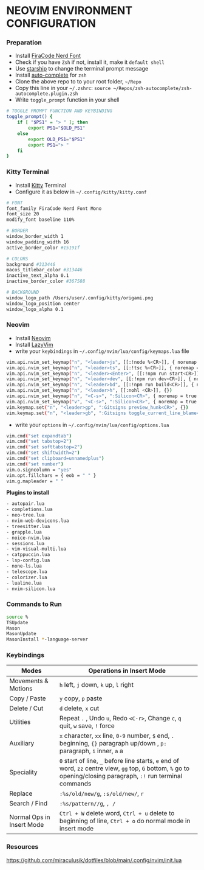 # NEOVIM ENVIRONMENT CONFIGURATION

### Preparation

- Install [FiraCode Nerd Font](https://github.com/ryanoasis/nerd-fonts/releases/download/v3.1.1/FiraCode.zip)
- Check if you have `Zsh` if not, install it, make it `default shell`
- Use [starship](https://starship.rs) to change the terminal prompt message
- Install [auto-complete](https://github.com/marlonrichert/zsh-autocomplete) for `zsh`
- Clone the above repo to to your root folder, `~/Repo`
- Copy this line in your `~/.zshrc`: `source ~/Repos/zsh-autocomplete/zsh-autocomplete.plugin.zsh`
- Write `toggle_prompt` function in your shell

```bash
# TOGGLE PROMPT FUNCTION AND KEYBINDING
toggle_prompt() {
    if [ "$PS1" = "> " ]; then
        export PS1="$OLD_PS1"
    else
        export OLD_PS1="$PS1"
        export PS1="> "
    fi
}
```

### Kitty Terminal

- Install [Kitty](https://sw.kovidgoyal.net/kitty/) Terminal
- Configure it as below in `~/.config/kitty/kitty.conf`
```bash
# FONT
font_family FiraCode Nerd Font Mono
font_size 20
modify_font baseline 110%

# BORDER
window_border_width 1
window_padding_width 16
active_border_color #15191f

# COLORS
background #313446
macos_titlebar_color #313446
inactive_text_alpha 0.1
inactive_border_color #367588

# BACKGROUND
window_logo_path /Users/user/.config/kitty/origami.png
window_logo_position center
window_logo_alpha 0.1
```

### Neovim

- Install [Neovim](https://neovim.io/)
- Install [LazyVim](https://www.lazyvim.org/)
- write your `keybindings` in `~/.config/nvim/lua/config/keymaps.lua` file
```bash
vim.api.nvim_set_keymap("n", "<leader>js", [[:!node %<CR>]], { noremap = true, silent = true })
vim.api.nvim_set_keymap("n", "<leader>ts", [[:!tsc %<CR>]], { noremap = true, silent = true })
vim.api.nvim_set_keymap("n", "<leader><Enter>", [[:!npm run start<CR>]], { noremap = true, silent = true })
vim.api.nvim_set_keymap("n", "<leader>dev", [[:!npm run dev<CR>]], { noremap = true, silent = true })
vim.api.nvim_set_keymap("n", "<leader>bd", [[:!npm run build<CR>]], { noremap = true, silent = true })
vim.api.nvim_set_keymap("n", "<leader>h", [[:nohl <CR>]], {})
vim.api.nvim_set_keymap("n", "<C-s>", ":Silicon<CR>", { noremap = true })
vim.api.nvim_set_keymap("v", "<C-s>", ":Silicon<CR>", { noremap = true })
vim.keymap.set("n", "<leader>gp", ":Gitsigns preview_hunk<CR>", {})
vim.keymap.set("n", "<leader>gb", ":Gitsigns toggle_current_line_blame<CR>", {})
```
- write your `options` in `~/.config/nvim/lua/config/options.lua`
```bash
vim.cmd("set expandtab")
vim.cmd("set tabstop=2")
vim.cmd("set softtabstop=2")
vim.cmd("set shiftwidth=2")
vim.cmd("set clipboard=unnamedplus")
vim.cmd("set number")
vim.o.signcolumn = "yes"
vim.opt.fillchars = { eob = " " }
vim.g.mapleader = " "
```

**Plugins to install**

```bash
- autopair.lua
- completions.lua
- neo-tree.lua
- nvim-web-devicons.lua
- treesitter.lua
- grapple.lua
- noice-nvim.lua
- sessions.lua
- vim-visual-multi.lua
- catppuccin.lua
- lsp-config.lua
- none-ls.lua
- telescope.lua
- colorizer.lua
- lualine.lua
- nvim-silicon.lua
```

### Commands to Run

```bash
source %
TSUpdate
Mason
MasonUpdate
MasonInstall *-language-server
```

### Keybindings
| Modes                        | Operations in Insert Mode                                                                                                           |
|------------------------------|---------------------------------------------------------------------------------------------------------------------------------------|
| Movements & Motions          | `h` left, `j` down, `k` up, `l` right                                                                                               |
| Copy / Paste                 | `y` copy, `p` paste                                                                                                                  |
| Delete / Cut                 | `d` delete, `x` cut                                                                                                                  |
| Utilities                    | Repeat `.` , Undo `u`, Redo `<C-r>`, Change `c`, `q` quit, `w` save, `!` force                                                        |
| Auxiliary                    | `x` character, `xx` line, `0-9` number, `$` end, `.` beginning, `{}` paragraph up/down , `p:` paragraph, `i` inner, `a` a        |
| Speciality                   | `0` start of line, `_` before line starts, `e` end of word, `zz` centre view, `gg` top, `G` bottom, `%` go to opening/closing paragraph, `:!` run terminal commands |
| Replace                      | `:%s/old/new/g`, `:s/old/new/`, `r`                                                                                                  |
| Search / Find                | `:%s/pattern//g`, `, /`                                                                                                              |
| Normal Ops in Insert Mode    | `Ctrl + W` delete word, `Ctrl + u` delete to beginning of line, `Ctrl + o` do normal mode in insert mode                             |


### Resources
https://github.com/miraculusik/dotfiles/blob/main/.config/nvim/init.lua
